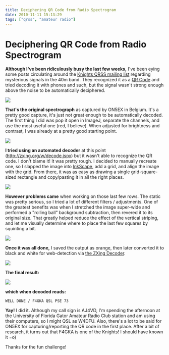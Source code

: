```yaml
---
title: Deciphering QR Code from Radio Spectrogram
date: 2010-11-11 15:13:29
tags: ["qrss", "amateur radio"]
---
```


# Deciphering QR Code from Radio Spectrogram

__Although I've been ridiculously busy the last few weeks,__ I've been eying some posts circulating around the [Knights QRSS mailing list](http://cnts.be/mailman/listinfo/knightsqrss_cnts.be) regarding mysterious signals in the 40m band.  They recognized it as a [QR Code](http://en.wikipedia.org/wiki/QR_Code) and tried decoding it with phones and such, but the signal wasn't strong enough above the noise to be automatically deciphered.

<dev class="center border medium">

![](https://swharden.com/static/2010/11/11/on5ex-odd.jpg)

</dev>

__That's the original spectrograph__ as captured by ON5EX in Belgium. It's a pretty good capture, it's just not great enough to be automatically decoded.  The first thing I did was pop it open in ImageJ, separate the channels, and use the most useful one (red, I believe).  When adjusted for brightness and contrast, I was already at a pretty good starting point.

<dev class="center border medium">

![](https://swharden.com/static/2010/11/11/better.jpg)

</dev>

__I tried using an automated decoder__ at this point (<http://zxing.org/w/decode.jspx>) but it wasn't able to recognize the QR code. I don't blame it! It was pretty rough.  I decided to manually recreate one, so I slapped the image into [InkScape](http://inkscape.org/), add a grid, and align the image with the grid.  From there, it was as easy as drawing a single grid-square-sized rectangle and copy/pasting it in all the right places.

<dev class="center border medium">

![](https://swharden.com/static/2010/11/11/building.jpg)

</dev>

__However problems came__ when working on those last few rows.  The static was pretty serious, so I tried a lot of different filters / adjustments.  One of the greatest benefits was when I stretched the image super-wide and performed a "rolling ball" background subtraction, then revered it to its original size. That greatly helped reduce the effect of the vertical striping, and let me visually determine where to place the last few squares by squinting a bit.

<dev class="center border medium">

![](https://swharden.com/static/2010/11/11/building3.jpg)

</dev>

__Once it was all done,__ I saved the output as orange, then later converted it to black and white for web-detection via [the ZXing Decoder](http://zxing.org/w/decode.jspx).

<dev class="center border medium">

![](https://swharden.com/static/2010/11/11/building2.jpg)

</dev>

__The final result:__

<dev class="center">

![](https://swharden.com/static/2010/11/11/finished.jpg)

</dev>

__which when decoded reads:__

`WELL DONE / F4GKA QSL PSE 73`

__Yay!__ I did it.  Although my call sign is AJ4VD, I'm spending the afternoon at the University of Florida Gator Amateur Radio Club station and am using their computers, so I might QSL as W4DFU.  Also, there's a lot to be said for ON5EX for capturing/reporting the QR code in the first place. After a bit of research, it turns out that F4GKA is one of the Knights! I should have known it =o)

Thanks for the fun challenge!